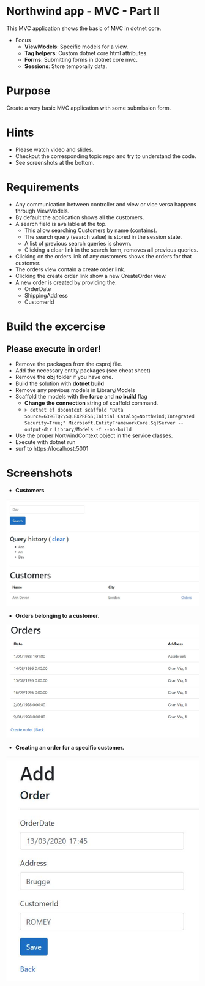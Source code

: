 # Northwind app - MVC - Part II
This MVC application shows the basic of MVC in dotnet core.
  - Focus
    - **ViewModels**: Specific models for a view.
    - **Tag helpers**: Custom dotnet core html attributes.
    - **Forms**: Submitting forms in dotnet core mvc.
    - **Sessions**: Store temporally data.

# Purpose
Create a very basic MVC application with some submission form.

# Hints
- Please watch video and slides.
- Checkout the corresponding topic repo and try to understand the code.
- See screenshots at the bottom.

# Requirements
- Any communication between controller and view or vice versa happens through ViewModels.
- By default the application shows all the customers.
- A search field is available at the top.
  - This allow searching Customers by name (contains).
  - The search query (search value) is stored in the session state.
  - A list of previous search queries is shown.
  - Clicking a clear link in the search form, removes all previous queries.
- Clicking on the orders link of any customers shows the orders for that customer.
- The orders view contain a create order link.
- Clicking the create order link show a new CreateOrder view.
- A new order is created by providing the:
  - OrderDate
  - ShippingAddress
  - CustomerId

# Build the excercise
## Please execute in order!
  - Remove the packages from the csproj file.
  - Add the necessary entity packages (see cheat sheet)
  - Remove the **obj** folder if you have one.
  - Build the solution with **dotnet build**
  - Remove any previous models in Library/Models
  - Scaffold the models with the **force** and **no build** flag
    - **Change the connection** string of scaffold command.
    -   ```> dotnet ef dbcontext scaffold "Data Source=639GTQ2\SQLEXPRESS;Initial Catalog=Northwind;Integrated Security=True;" Microsoft.EntityFrameworkCore.SqlServer --output-dir Library/Models -f --no-build```
  - Use the proper NortwindContext object in the service classes.
  - Execute with dotnet run
  - surf to https://localhost:5001

# Screenshots
- **Customers**

![Customers](customers.JPG)

- **Orders belonging to a customer.**
 
![Orders belonging to a customer](orders.jpg)

- **Creating an order for a specific customer.**

![Orders belonging to a customer](newOrder.JPG)